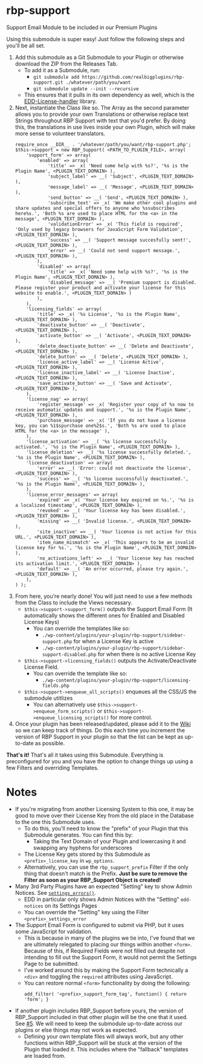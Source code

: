 # rbp-support
Support Email Module to be included in our Premium Plugins

Using this submodule is super easy! Just follow the following steps and you'll be all set.

1. Add this submodule as a Git Submodule to your Plugin or otherwise download the ZIP from the Releases Tab.
    - To add it as a Submodule, run:
      - `git submodule add https://github.com/realbigplugins/rbp-support.git ./whatever/path/you/want`
      - `git submodule update --init --recursive`
    - This ensures that it pulls in its own dependency as well, which is the [EDD-License-handler](https://github.com/easydigitaldownloads/EDD-License-handler) library.
2. Next, instantiate the Class like so. The Array as the second parameter allows you to provide your own Translations or otherwise replace text Strings throughout RBP Support with text that you'd prefer. By doing this, the translations in use lives inside your own Plugin, which will make more sense to volunteer translators.
    ```
    require_once __DIR__ . '/whatever/path/you/want/rbp-support.php';
    $this->support = new RBP_Support( <PATH_TO_PLUGIN_FILE>, array(
		'support_form' => array(
			'enabled' => array(
				'title' => _x( 'Need some help with %s?', '%s is the Plugin Name', <PLUGIN_TEXT_DOMAIN> ),
				'subject_label' => __( 'Subject', <PLUGIN_TEXT_DOMAIN> ),
				'message_label' => __( 'Message', <PLUGIN_TEXT_DOMAIN> ),
				'send_button' => __( 'Send', <PLUGIN_TEXT_DOMAIN> ),
				'subscribe_text' => _x( 'We make other cool plugins and share updates and special offers to anyone who %ssubscribes here%s.', 'Both %s are used to place HTML for the <a> in the message', <PLUGIN_TEXT_DOMAIN> ),
				'validationError' => _x( 'This field is required', 'Only used by legacy browsers for JavaScript Form Validation', <PLUGIN_TEXT_DOMAIN> ),
				'success' => __( 'Support message succesfully sent!', <PLUGIN_TEXT_DOMAIN> ),
				'error' => __( 'Could not send support message.', <PLUGIN_TEXT_DOMAIN> ),
			),
			'disabled' => array(
				'title' => _x( 'Need some help with %s?', '%s is the Plugin Name', <PLUGIN_TEXT_DOMAIN> ),
				'disabled_message' => __( 'Premium support is disabled. Please register your product and activate your license for this website to enable.', <PLUGIN_TEXT_DOMAIN> )
			),
		),
		'licensing_fields' => array(
			'title' => _x( '%s License', '%s is the Plugin Name', <PLUGIN_TEXT_DOMAIN> ),
			'deactivate_button' => __( 'Deactivate', <PLUGIN_TEXT_DOMAIN> ),
			'activate_button' => __( 'Activate', <PLUGIN_TEXT_DOMAIN> ),
			'delete_deactivate_button' => __( 'Delete and Deactivate', <PLUGIN_TEXT_DOMAIN> ),
			'delete_button' => __( 'Delete', <PLUGIN_TEXT_DOMAIN> ),
			'license_active_label' => __( 'License Active', <PLUGIN_TEXT_DOMAIN> ),
			'license_inactive_label' => __( 'License Inactive', <PLUGIN_TEXT_DOMAIN> ),
			'save_activate_button' => __( 'Save and Activate', <PLUGIN_TEXT_DOMAIN> ),
		),
		'license_nag' => array(
			'register_message' => _x( 'Register your copy of %s now to receive automatic updates and support.', '%s is the Plugin Name', <PLUGIN_TEXT_DOMAIN> ),
			'purchase_message' => _x( 'If you do not have a license key, you can %1$spurchase one%2$s.', 'Both %s are used to place HTML for the <a> in the message' ),
		),
		'license_activation' => __( '%s license successfully activated.', '%s is the Plugin Name', <PLUGIN_TEXT_DOMAIN> ),
		'license_deletion' => __( '%s license successfully deleted.', '%s is the Plugin Name', <PLUGIN_TEXT_DOMAIN> ),
		'license_deactivation' => array(
			'error' => __( 'Error: could not deactivate the license', <PLUGIN_TEXT_DOMAIN> ),
			'success' => __( '%s license successfully deactivated.', '%s is the Plugin Name', <PLUGIN_TEXT_DOMAIN> ),
		),
		'license_error_messages' => array(
			'expired' => _x( 'Your license key expired on %s.', '%s is a localized timestamp', <PLUGIN_TEXT_DOMAIN> ),
			'revoked' => __( 'Your license key has been disabled.', <PLUGIN_TEXT_DOMAIN> ),
			'missing' => __( 'Invalid license.', <PLUGIN_TEXT_DOMAIN> ),
			'site_inactive' => __( 'Your license is not active for this URL.', <PLUGIN_TEXT_DOMAIN> ),
			'item_name_mismatch' => _x( 'This appears to be an invalid license key for %s.', '%s is the Plugin Name', <PLUGIN_TEXT_DOMAIN> ),
			'no_activations_left' => __( 'Your license key has reached its activation limit.', <PLUGIN_TEXT_DOMAIN> ),
			'default' => __( 'An error occurred, please try again.', <PLUGIN_TEXT_DOMAIN> ),
		),
	) );
    ```
3. From here, you're nearly done! You will just need to use a few methods from the Class to include the Views necessary.
    - `$this->support->support_form()` outputs the Support Email Form (It automatically shows the different ones for Enabled and Disabled License Keys)
      - You can override the templates like so:
        - `./wp-content/plugins/your-plugin/rbp-support/sidebar-support.php` for when a License Key is active
        - `./wp-content/plugins/your-plugin/rbp-support/sidebar-support-disabled.php` for when there is no active License Key
    - `$this->support->licensing_fields()` outputs the Activate/Deactivate License Field. 
      - You can override the template like so:
        - `./wp-content/plugins/your-plugin/rbp-support/licensing-fields.php`
    - `$this->support->enqueue_all_scripts()` enqueues all the CSS/JS the submodule utitlizes
      - You can alternatively use `$this->support->enqueue_form_scripts()` or `$this->support->enqueue_licensing_scripts()` for more control.
4. Once your plugin has been released/updated, please add it to the [Wiki](https://github.com/realbigplugins/rbp-support/wiki/RBP-Support-Usage-List) so we can keep track of things. Do this each time you increment the version of RBP Support in your plugin so that the list can be kept as up-to-date as possible.

**That's it!** That's all it takes using this Submodule. Everything is preconfigured for you and you have the option to change things up using a few Filters and overriding Templates.

# Notes

* If you're migrating from another Licensing System to this one, it may be good to move over their License Key from the old place in the Database to the one this Submodule uses.
  - To do this, you'll need to know the "prefix" of your Plugin that this Submodule generates. You can find this by:
    - Taking the Text Domain of your Plugin and lowercasing it and swapping any hyphens for underscores
  - The License Key gets stored by this Submodule as `<prefix>_license_key` in `wp_options`.
  - Alternatively, you can use the `rbp_support_prefix` Filter if the only thing that doesn't match is the Prefix. **Just be sure to remove the Filter as soon as your RBP_Support Object is created!**
* Many 3rd Party Plugins have an expected "Setting" key to show Admin Notices. See [`settings_errors()`](https://codex.wordpress.org/Function_Reference/settings_errors).
  - EDD in particular only shows Admin Notices with the "Setting" `edd-notices` on its Settings Pages
  - You can override the "Setting" key using the Filter `<prefix>_settings_error`
* The Support Email Form is configured to submit via PHP, but it uses some JavaScript for validation.
  - This is because in many of the plugins we tie into, I've found that we are ultimately relegated to placing our things within another `<form>`. Because of this, if Required Fields were not filled out despite not intending to fill out the Support Form, it would not permit the Settings Page to be submitted.
  - I've worked around this by making the Support Form technically a `<div>` and toggling the `required` attributes using JavaScript.
  - You can restore normal `<form>` functionality by doing the following:
    ```
    add_filter( '<prefix>_support_form_tag', function() { return 'form'; }
    ```
* If another plugin includes RBP_Support before yours, the version of RBP_Support included in that other plugin will be the one that it used. See [#5](https://github.com/realbigplugins/rbp-support/issues/5). We will need to keep the submodule up-to-date across our plugins or else things may not work as expected.
  - Defining your own template files will always work, but any other functions within RBP_Support will be stuck at the version of the Plugin that loaded it. This includes where the "fallback" templates are loaded from.
